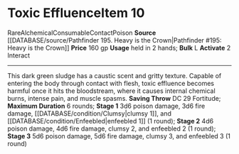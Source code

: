 ﻿---
ac: null
actions: '[two-actions]'
alignment: null
base_item: null
bulk: L
burrow_speed: null
climb_speed: null
damage: null
deity: null
duration: 6 rounds
element: null
favored_weapon: null
fly_speed: null
fortitude: null
frequency: null
hands: null
hardness: null
hp: null
id: '2676'
item_category: Alchemical Items
item_subcategory: Alchemical Poisons
land_speed: null
level: '10'
max_speed: null
name: Toxic Effluence
onset: null
price: 160 gp
range: null
rarity: Rare
reflex: null
requirement: null
resistance: null
rus_type_level: null
saving_throw: DC 29 Fortitude
school: null
size: null
source: '[[DATABASE/source/Pathfinder 195. Heavy is the Crown|Pathfinder #195: Heavy
  is the Crown]]'
spell: null
stage: 'Stage 1: 3d6 poison damage, 3d6 fire damage, clumsy 1,and enfeebled 1 (1 round)Stage
  2: 4d6 poison damage, 4d6 fire damage, clumsy 2, and enfeebled 2 (1 round)Stage
  3: 5d6 poison damage, 5d6 fire damage, clumsy 3, and enfeebled 3 (1 round)'
subcategory: alchemical/poison
swim_speed: null
trait:
- '[[DATABASE/trait/Alchemical|Alchemical]]'
- '[[DATABASE/trait/Consumable|Consumable]]'
- '[[DATABASE/trait/Contact|Contact]]'
- '[[DATABASE/trait/Poison|Poison]]'
- '[[DATABASE/trait/Rare|Rare]]'
trigger: null
type: Item
usage: held in 2 hands
weapon_category: null
weapon_group: null
weapon_type: null

---
# Toxic Effluence<span class="item-type">Item 10</span>

<span class="trait-rare item-trait">Rare</span><span class="item-trait">Alchemical</span><span class="item-trait">Consumable</span><span class="item-trait">Contact</span><span class="item-trait">Poison</span>
**Source** [[DATABASE/source/Pathfinder 195. Heavy is the Crown|Pathfinder #195: Heavy is the Crown]]
**Price** 160 gp
**Usage** held in 2 hands; **Bulk** L
**Activate** <span class="action-icon">2</span> Interact

---
This dark green sludge has a caustic scent and gritty texture. Capable of entering the body through contact with flesh, toxic effluence becomes harmful once it hits the bloodstream, where it causes internal chemical burns, intense pain, and muscle spasms.
 **Saving Throw** DC 29 Fortitude; **Maximum Duration** 6 rounds; **Stage 1** 3d6 poison damage, 3d6 fire damage, [[DATABASE/condition/Clumsy|clumsy 1]], and [[DATABASE/condition/Enfeebled|enfeebled 1]] (1 round); **Stage 2** 4d6 poison damage, 4d6 fire damage, clumsy 2, and enfeebled 2 (1 round); **Stage 3** 5d6 poison damage, 5d6 fire damage, clumsy 3, and enfeebled 3 (1 round)
